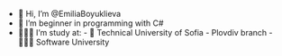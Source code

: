 
- 👋 Hi, I’m @EmiliaBoyuklieva
- 👀 I’m beginner in programming with C#
- 👩🏻‍🎓 I’m study at:
      - 🏫 Technical University of Sofia - Plovdiv branch
      - 👩🏻‍💻 Software University
      



